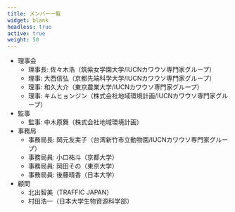 ```yaml
---
title: メンバー一覧
widget: blank
headless: true
active: true
weight: 50
---
```

* 理事会
  * 理事長: 佐々木浩（筑紫女学園大学/IUCNカワウソ専門家グループ）
  * 理事: 大西信弘（京都先端科学大学/IUCNカワウソ専門家グループ）
  * 理事: 和久大介（東京農業大学/IUCNカワウソ専門家グループ）
  * 理事: キムヒョンジン（株式会社地域環境計画/IUCNカワウソ専門家グループ）
* 監事
  * 監事: 中木原舞（株式会社地域環境計画）
* 事務局
  * 事務局長: 岡元友実子（台湾新竹市立動物園/IUCNカワウソ専門家グループ）
  * 事務局員: 小口祐斗（京都大学）
  * 事務局員: 岡田その（東京大学）
  * 事務局員: 後藤晴香（日本大学）
* 顧問
  * 北出智美（TRAFFIC JAPAN）
  * 村田浩一（日本大学生物資源科学部）
